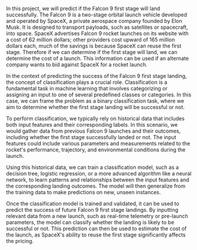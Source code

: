 In this project, we will predict if the Falcon 9 first stage will land successfully. The Falcon 9 is a two-stage orbital launch vehicle developed and operated by SpaceX, a private aerospace company founded by Elon Musk. 
It is designed to transport payloads, such as satellites or spacecraft, into space. SpaceX advertises Falcon 9 rocket launches on its website with a cost of 62 million dollars; other providers cost upward of 165 million 
dollars each, much of the savings is because SpaceX can reuse the first stage. Therefore if we can determine if the first stage will land, we can determine the cost of a launch. This information can be used if an alternate 
company wants to bid against SpaceX for a rocket launch.

In the context of predicting the success of the Falcon 9 first stage landing, the concept of classification plays a crucial role. Classification is a fundamental task in machine learning that involves categorizing or
assigning an input to one of several predefined classes or categories. In this case, we can frame the problem as a binary classification task, where we aim to determine whether the first stage landing will be successful 
or not.

To perform classification, we typically rely on historical data that includes both input features and their corresponding labels. In this scenario, we would gather data from previous Falcon 9 launches and their outcomes, 
including whether the first stage successfully landed or not. The input features could include various parameters and measurements related to the rocket's performance, trajectory, and environmental conditions during the 
launch.

Using this historical data, we can train a classification model, such as a decision tree, logistic regression, or a more advanced algorithm like a neural network, to learn patterns and relationships between the input 
features and the corresponding landing outcomes. The model will then generalize from the training data to make predictions on new, unseen instances.

Once the classification model is trained and validated, it can be used to predict the success of future Falcon 9 first stage landings. By inputting relevant data from a new launch, such as real-time telemetry or 
pre-launch parameters, the model can classify whether the landing is likely to be successful or not. This prediction can then be used to estimate the cost of the launch, as SpaceX's ability to reuse the first stage 
significantly affects the pricing.
